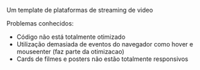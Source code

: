 Um template de plataformas de streaming de video

Problemas conhecidos:
* Código não está totalmente otimizado
* Utilização demasiada de eventos do navegador como hover e mouseenter (faz parte da otimizacao)
* Cards de filmes e posters não estão totalmente responsivos